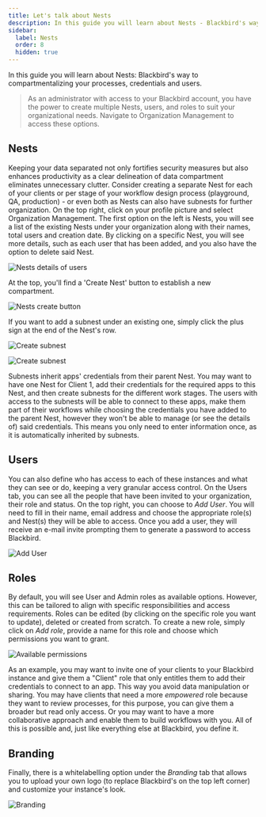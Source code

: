 ```yaml
---
title: Let's talk about Nests
description: In this guide you will learn about Nests - Blackbird's way to compartmentalizing your processes, credentials and users. 
sidebar:
  label: Nests
  order: 8
  hidden: true
---
```


In this guide you will learn about Nests: Blackbird's way to compartmentalizing your processes, credentials and users.

> As an administrator with access to your Blackbird account, you have the power to create multiple Nests, users, and roles to suit your organizational needs. Navigate to Organization Management to access these options.

## Nests

Keeping your data separated not only fortifies security measures but also enhances productivity as a clear delineation of data compartment eliminates unnecessary clutter. Consider creating a separate Nest for each of your clients or per stage of your workflow design process (playground, QA, production) - or even both as Nests can also have subnests for further organization. On the top right, click on your profile picture and select Organization Management. The first option on the left is Nests, you will see a list of the existing Nests under your organization along with their names, total users and creation date. By clicking on a specific Nest, you will see more details, such as each user that has been added, and you also have the option to delete said Nest.

![Nests details of users](../../../assets/guides/nests/1.png)

At the top, you'll find a 'Create Nest' button to establish a new compartment.

![Nests create button](../../../assets/guides/nests/2.png)

If you want to add a subnest under an existing one, simply click the plus sign at the end of the Nest's row.

![Create subnest](../../../assets/guides/nests/31.png)

![Create subnest](../../../assets/guides/nests/32.png)

Subnests inherit apps' credentials from their parent Nest. You may want to have one Nest for Client 1, add their credentials for the required apps to this Nest, and then create subnests for the different work stages. The users with access to the subnests will be able to connect to these apps, make them part of their workflows while choosing the credentials you have added to the parent Nest, however they won't be able to manage (or see the details of) said credentials. This means you only need to enter information once, as it is automatically inherited by subnests.

## Users

You can also define who has access to each of these instances and what they can see or do, keeping a very granular access control. On the Users tab, you can see all the people that have been invited to your organization, their role and status. On the top right, you can choose to _Add User_. You will need to fill in their name, email address and choose the appropriate role(s) and Nest(s) they will be able to access. Once you add a user, they will receive an e-mail invite prompting them to generate a password to access Blackbird.

![Add User](../../../assets/guides/nests/4.png)

## Roles

By default, you will see User and Admin roles as available options. However, this can be tailored to align with specific responsibilities and access requirements. Roles can be edited (by clicking on the specific role you want to update), deleted or created from scratch. To create a new role, simply click on _Add role_, provide a name for this role and choose which permissions you want to grant.

![Available permissions](../../../assets/guides/nests/5.png)

As an example, you may want to invite one of your clients to your Blackbird instance and give them a "Client" role that only entitles them to add their credentials to connect to an app. This way you avoid data manipulation or sharing. You may have clients that need a more _empowered_ role because they want to review processes, for this purpose, you can give them a broader but read only access. Or you may want to have a more collaborative approach and enable them to build workflows with you. All of this is possible and, just like everything else at Blackbird, you define it.

## Branding

Finally, there is a whitelabelling option under the _Branding_ tab that allows you to upload your own logo (to replace Blackbird's on the top left corner) and customize your instance's look.

![Branding](../../../assets/guides/nests/6.png)
